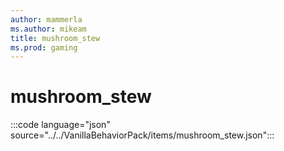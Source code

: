 ```yaml
---
author: mammerla
ms.author: mikeam
title: mushroom_stew
ms.prod: gaming
---
```


# mushroom_stew

:::code language="json" source="../../VanillaBehaviorPack/items/mushroom_stew.json":::